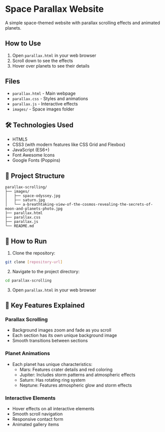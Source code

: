 # Space Parallax Website

A simple space-themed website with parallax scrolling effects and animated planets.



## How to Use
1. Open `parallax.html` in your web browser
2. Scroll down to see the effects
3. Hover over planets to see their details

## Files
- `parallax.html` - Main webpage
- `parallax.css` - Styles and animations
- `parallax.js` - Interactive effects
- `images/` - Space images folder


## 🛠️ Technologies Used

- HTML5
- CSS3 (with modern features like CSS Grid and Flexbox)
- JavaScript (ES6+)
- Font Awesome Icons
- Google Fonts (Poppins)

## 📁 Project Structure

```
parallax-scrolling/
├── images/
│   ├── space-odyssey.jpg
│   ├── saturn.jpg
│   └── a-breathtaking-view-of-the-cosmos-revealing-the-secrets-of-moon-and-planets-photo.jpg
├── parallax.html
├── parallax.css
├── parallax.js
└── README.md
```

## 🚀 How to Run

1. Clone the repository:
```bash
git clone [repository-url]
```

2. Navigate to the project directory:
```bash
cd parallax-scrolling
```

3. Open `parallax.html` in your web browser

## 💫 Key Features Explained

### Parallax Scrolling
- Background images zoom and fade as you scroll
- Each section has its own unique background image
- Smooth transitions between sections

### Planet Animations
- Each planet has unique characteristics:
  - Mars: Features crater details and red coloring
  - Jupiter: Includes storm patterns and atmospheric effects
  - Saturn: Has rotating ring system
  - Neptune: Features atmospheric glow and storm effects
### Interactive Elements
- Hover effects on all interactive elements
- Smooth scroll navigation
- Responsive contact form
- Animated gallery items


